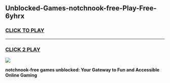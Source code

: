 
## Unblocked-Games-notchnook-free-Play-Free-6yhrx
<h3>
<a href="https://premium76.site?title=notchnook-free&ref=15A">CLICK TO PLAY</a></h3>
<hr>

<h3>
<a href="https://premium76.site?title=notchnook-free&ref=15A">CLICK 2 PLAY</a>
  
</h3>

<a href="https://premium76.site?title=notchnook-free&ref=15A"><img src="https://clearcache.store/games.png"></a>


**notchnook-free games unblocked: Your Gateway to Fun and Accessible Online Gaming**
